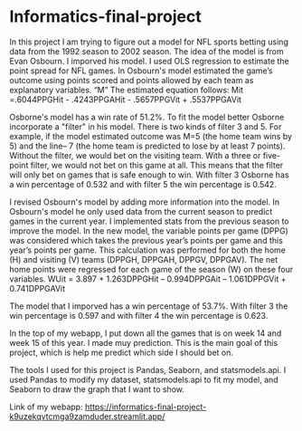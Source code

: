 # Informatics-final-project

In this project I am trying to figure out a model for NFL sports betting using data from the 1992 season to 2002 season. The idea of the model is from Evan Osbourn. I imporved his model. I used OLS regression to estimate the point spread for NFL games. In Osbourn's model estimated the game’s outcome using points scored and points allowed by each team as explanatory variables. “M” The estimated equation follows: 
Mit =.6044PPGHit - .4243PPGAHit - .5657PPGVit + .5537PPGAVit

Osborne's model has a win rate of 51.2%. To fit the model better Osborne incorporate a "filter" in his model. There is two kinds of filter 3 and 5. For example, if the model estimated outcome was M=5 (the home team wins by 5) and the line– 7 (the home team is predicted to lose by at least 7 points). Without the filter, we would bet on the visiting team. With a three or five-point filter, we would not bet on this game at all. This means that the filter will only bet on games that is safe enough to win. With filter 3 Osborne has a win percentage of 0.532 and with filter 5 the win percentage is 0.542. 

I revised Osbourn's model by adding more information into the model. In Osbourn's model he only used data from the current season to predict games in the current year. I implemented stats from the previous season to improve the model. In the new model, the variable points per game (DPPG) was considered which takes the previous year’s points per game and this year’s points per game. This calculation was performed for both the home (H) and visiting (V) teams (DPPGH, DPPGAH, DPPGV, DPPGAV). The net home points were regressed for each game of the season (W) on these four variables.
WUit = 3.897 + 1.263DPPGHit – 0.994DPPGAit – 1.061DPPGVit + 0.741DPPGAVit   

The model that I imporved has a win percentage of 53.7%. With filter 3 the win percentage is 0.597 and with filter 4 the win percentage is 0.623.

In the top of my webapp, I put down all the games that is on week 14 and week 15 of this year. I made muy prediction. This is the main goal of this project, which is help me predict which side I should bet on. 

The tools I used for this project is Pandas, Seaborn, and statsmodels.api. I used Pandas to modify my dataset, statsmodels.api to fit my model, and Seaborn to draw the graph that I want to show. 

Link of my webapp: https://informatics-final-project-k9uzekqvtcmga9zamduder.streamlit.app/
